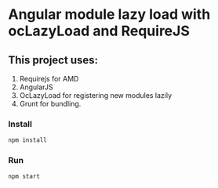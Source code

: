 # Angular module lazy load with ocLazyLoad and RequireJS

This project uses:
---
1. Requirejs for AMD
2. AngularJS
3. OcLazyLoad for registering new modules lazily
4. Grunt for bundling.

### Install
```bash
npm install
```

### Run

```bash
npm start
```